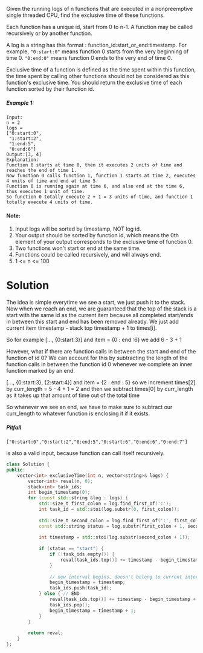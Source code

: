 Given the running logs of n functions that are executed in a nonpreemptive single threaded CPU, find the exclusive time of these functions.

Each function has a unique id, start from 0 to n-1. A function may be called recursively or by another function.

A log is a string has this format : function_id:start_or_end:timestamp. For example, ```"0:start:0"``` means function 0 starts from the very beginning of time 0. ```"0:end:0"``` means function 0 ends to the very end of time 0.

Exclusive time of a function is defined as the time spent within this function, the time spent by calling other functions should not be considered as this function's exclusive time. You should return the exclusive time of each function sorted by their function id.

##### Example 1:

```
Input:
n = 2
logs = 
["0:start:0",
 "1:start:2",
 "1:end:5",
 "0:end:6"]
Output:[3, 4]
Explanation:
Function 0 starts at time 0, then it executes 2 units of time and reaches the end of time 1. 
Now function 0 calls function 1, function 1 starts at time 2, executes 4 units of time and end at time 5.
Function 0 is running again at time 6, and also end at the time 6, thus executes 1 unit of time. 
So function 0 totally execute 2 + 1 = 3 units of time, and function 1 totally execute 4 units of time.
```


#### Note:

1. Input logs will be sorted by timestamp, NOT log id.
2. Your output should be sorted by function id, which means the 0th element of your output corresponds to the exclusive time of function 0.
3. Two functions won't start or end at the same time.
4. Functions could be called recursively, and will always end.
5. 1 <= n <= 100

# Solution


The idea is simple everytime we see a start, we just push it to the stack. Now when we reach an end, we are guaranteed that the top of the stack is a start with the same id as the current item because all completed start/ends in between this start and end has been removed already. We just add current item timestamp - stack top timestamp + 1 to times[i].

So for example
[..., {0:start:3}] and item = {0 : end :6} we add 6 - 3 + 1

However, what if there are function calls in between the start and end of the function of id 0? We can account for this by subtracting the length of the function calls in between the function id 0 whenever we complete an inner function marked by an end.

[..., {0:start:3}, {2:start:4}] and item = {2 : end : 5} so we increment times[2] by curr_length = 5 - 4 + 1 = 2 and then we subtract times[0] by curr_length as it takes up that amount of time out of the total time

So whenever we see an end, we have to make sure to subtract our curr_length to whatever function is enclosing it if it exists.


##### Pitfall

```
["0:start:0","0:start:2","0:end:5","0:start:6","0:end:6","0:end:7"]
```

is also a valid input, because function can call itself recursively.

```cpp
class Solution {
public:
    vector<int> exclusiveTime(int n, vector<string>& logs) {
        vector<int> reval(n, 0);
        stack<int> task_ids;
        int begin_timestamp(0);
        for (const std::string &log : logs) {
            std::size_t first_colon = log.find_first_of(':');
            int task_id = std::stoi(log.substr(0, first_colon));
            
            std::size_t second_colon = log.find_first_of(':', first_colon + 1);
            const std::string status = log.substr(first_colon + 1, second_colon - first_colon - 1);
            
            int timestamp = std::stoi(log.substr(second_colon + 1));
            
            if (status == "start") {
                if (!task_ids.empty()) {
                    reval[task_ids.top()] += timestamp - begin_timestamp;
                }
                
                // new interval begins, doesn't belong to current interval.
                begin_timestamp = timestamp;
                task_ids.push(task_id);
            } else { // END
                reval[task_ids.top()] += timestamp - begin_timestamp + 1;
                task_ids.pop();
                begin_timestamp = timestamp + 1;
            }
        }
        
        return reval;
    }
};
```
